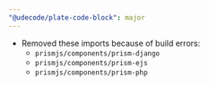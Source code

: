```yaml
---
"@udecode/plate-code-block": major
---
```


- Removed these imports because of build errors:
  - `prismjs/components/prism-django` 
  - `prismjs/components/prism-ejs` 
  - `prismjs/components/prism-php` 